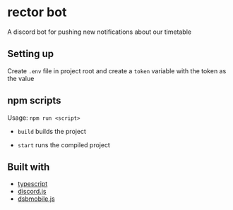 # rector bot

A discord bot for pushing new notifications about our timetable

## Setting up

Create `.env` file in project root and create a `token` variable with the token as the value

## npm scripts

Usage: `npm run <script>`

-   `build`
    builds the project

-   `start`
    runs the compiled project

## Built with

-   [typescript](https://www.typescriptlang.org/)
-   [discord.js](https://discord.js.org/)
-   [dsbmobile.js](https://github.com/Tch1b0/dsbmobile.js)
